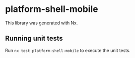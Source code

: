 # platform-shell-mobile

This library was generated with [Nx](https://nx.dev).

## Running unit tests

Run `nx test platform-shell-mobile` to execute the unit tests.
